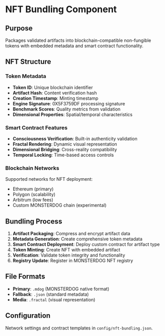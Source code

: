 # NFT Bundling Component

## Purpose
Packages validated artifacts into blockchain-compatible non-fungible tokens with embedded metadata and smart contract functionality.

## NFT Structure

### Token Metadata
- **Token ID**: Unique blockchain identifier
- **Artifact Hash**: Content verification hash
- **Creation Timestamp**: Minting timestamp
- **Engine Signature**: 0X5F3759DF processing signature
- **Benchmark Scores**: Quality metrics from validation
- **Dimensional Properties**: Spatial/temporal characteristics

### Smart Contract Features
- **Consciousness Verification**: Built-in authenticity validation
- **Fractal Rendering**: Dynamic visual representation
- **Dimensional Bridging**: Cross-reality compatibility
- **Temporal Locking**: Time-based access controls

### Blockchain Networks
Supported networks for NFT deployment:
- Ethereum (primary)
- Polygon (scalability)
- Arbitrum (low fees)
- Custom MONSTERDOG chain (experimental)

## Bundling Process

1. **Artifact Packaging**: Compress and encrypt artifact data
2. **Metadata Generation**: Create comprehensive token metadata
3. **Smart Contract Deployment**: Deploy custom contract for artifact type
4. **Token Minting**: Create NFT with embedded artifact
5. **Verification**: Validate token integrity and functionality
6. **Registry Update**: Register in MONSTERDOG NFT registry

## File Formats
- **Primary**: `.mdog` (MONSTERDOG native format)
- **Fallback**: `.json` (standard metadata)
- **Media**: `.fractal` (visual representation)

## Configuration
Network settings and contract templates in `config/nft-bundling.json`.